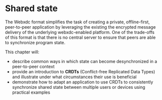# Shared state

The Webxdc format simplifies the task of creating a private, offline-first, peer-to-peer application by leveraging the existing the encrypted message delivery of the underlying webxdc-enabled platform.
One of the trade-offs of this format is that there is no central server to ensure that peers are able to synchronize program state.

This chapter will:

* describe common ways in which state can become desynchronized in a peer-to-peer context
* provide an introduction to **CRDTs** (Conflict-free Replicated Data Types) and illustrate under what circumstances their use is beneficial
* demonstrate how to adapt an application to use CRDTs to consistently synchronize shared state between multiple users or devices using practical examples

